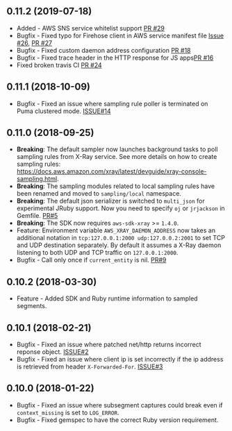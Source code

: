 0.11.2 (2019-07-18)
-------------------
* Added - AWS SNS service whitelist support [PR #29](https://github.com/aws/aws-xray-sdk-ruby/pull/29)
* Bugfix - Fixed typo for Firehose client in AWS service manifest file [Issue #26](https://github.com/aws/aws-xray-sdk-ruby/issues/26), [PR #27](https://github.com/aws/aws-xray-sdk-ruby/pull/27)
* Bugfix - Fixed custom daemon address configuration [PR #18](https://github.com/aws/aws-xray-sdk-ruby/pull/18)
* Bugfix - Fixed trace header in the HTTP response for JS apps[PR #16](https://github.com/aws/aws-xray-sdk-ruby/pull/16)
* Fixed broken travis CI [PR #24](https://github.com/aws/aws-xray-sdk-ruby/pull/24)

0.11.1 (2018-10-09)
-------------------
* Bugfix - Fixed an issue where sampling rule poller is terminated on Puma clustered mode. [ISSUE#14](https://github.com/aws/aws-xray-sdk-ruby/issues/14)

0.11.0 (2018-09-25)
-------------------
* **Breaking**: The default sampler now launches background tasks to poll sampling rules from X-Ray service. See more details on how to create sampling rules: https://docs.aws.amazon.com/xray/latest/devguide/xray-console-sampling.html.
* **Breaking**: The sampling modules related to local sampling rules have been renamed and moved to `sampling/local` namespace.
* **Breaking**: The default json serializer is switched to `multi_json` for experimental JRuby support. Now you need to specify `oj` or `jrjackson` in Gemfile. [PR#5](https://github.com/aws/aws-xray-sdk-ruby/pull/5)
* **Breaking**: The SDK now requires `aws-sdk-xray` >= `1.4.0`.
* Feature: Environment variable `AWS_XRAY_DAEMON_ADDRESS` now takes an additional notation in `tcp:127.0.0.1:2000 udp:127.0.0.2:2001` to set TCP and UDP destination separately. By default it assumes a X-Ray daemon listening to both UDP and TCP traffic on `127.0.0.1:2000`. 
* Bugfix - Call only once if `current_entity` is nil. [PR#9](https://github.com/aws/aws-xray-sdk-ruby/pull/9)

0.10.2 (2018-03-30)
-------------------
* Feature - Added SDK and Ruby runtime information to sampled segments.

0.10.1 (2018-02-21)
-------------------
* Bugfix - Fixed an issue where patched net/http returns incorrect reponse object. [ISSUE#2](https://github.com/aws/aws-xray-sdk-ruby/issues/2)
* Bugfix - Fixed an issue where client ip is set incorrectly if the ip address is retrieved from header `X-Forwarded-For`. [ISSUE#3](https://github.com/aws/aws-xray-sdk-ruby/issues/3)

0.10.0 (2018-01-22)
-------------------
* Bugfix - Fixed an issue where subsegment captures could break even if `context_missing` is set to `LOG_ERROR`.
* Bugfix - Fixed gemspec to have the correct Ruby version requirement.
